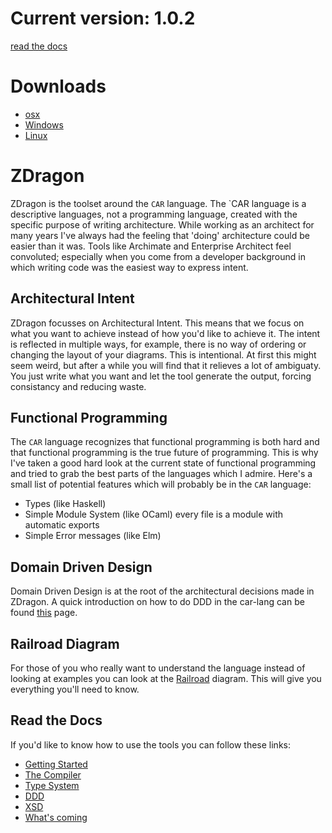 # Current version: 1.0.2

[read the docs](zdragon.nl)

# Downloads

- [osx](https://github.com/Baudin999/car-lang/releases/download/v1.0.2/ckc)
- [Windows](https://github.com/Baudin999/car-lang/releases/download/v1.0.2/ckc.exe)
- [Linux](https://github.com/Baudin999/car-lang/releases/download/v1.0.2/ckcl)

# ZDragon

ZDragon is the toolset around the `CAR` language. The `CAR language is a descriptive languages, not
a programming language, created with the specific purpose of writing architecture. While working as
an architect for many years I've always had the feeling that 'doing' architecture could be easier
than it was. Tools like Archimate and Enterprise Architect feel convoluted; especially when you come
from a developer background in which writing code was the easiest way to express intent.

## Architectural Intent

ZDragon focusses on Architectural Intent. This means that we focus on what you want to achieve
instead of how you'd like to achieve it. The intent is reflected in multiple ways, for example,
there is no way of ordering or changing the layout of your diagrams. This is intentional. At first
this might seem weird, but after a while you will find that it relieves a lot of ambiguaty. You just
write what you want and let the tool generate the output, forcing consistancy and reducing waste.

## Functional Programming

The `CAR` language recognizes that functional programming is both hard and that functional
programming is the true future of programming. This is why I've taken a good hard look at the
current state of functional programming and tried to grab the best parts of the languages which I
admire. Here's a small list of potential features which will probably be in the `CAR` language:

- Types (like Haskell)
- Simple Module System (like OCaml) every file is a module with automatic exports
- Simple Error messages (like Elm)

## Domain Driven Design

Domain Driven Design is at the root of the architectural decisions made in ZDragon. A quick
introduction on how to do DDD in the car-lang can be found [this](./documentation/ddd.md) page.

## Railroad Diagram

For those of you who really want to understand the language instead of looking at examples you can
look at the [Railroad](./railroad.html) diagram. This will give you everything you'll need to know.

## Read the Docs

If you'd like to know how to use the tools you can follow these links:

- [Getting Started](./documentation/getting_started.md)
- [The Compiler](./documentation/compiler.md)
- [Type System](./documentation/types.md)
- [DDD](./documentation/ddd.md)
- [XSD](./documentation/xsd.md)
- [What's coming](./documentation/new.md)
